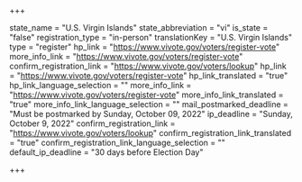 +++

state_name = "U.S. Virgin Islands"
state_abbreviation = "vi"
is_state = "false"
registration_type = "in-person"
translationKey = "U.S. Virgin Islands"
type = "register"
hp_link = "https://www.vivote.gov/voters/register-vote"
more_info_link = "https://www.vivote.gov/voters/register-vote"
confirm_registration_link = "https://www.vivote.gov/voters/lookup"
hp_link = "https://www.vivote.gov/voters/register-vote"
hp_link_translated = "true"
hp_link_language_selection = ""
more_info_link = "https://www.vivote.gov/voters/register-vote"
more_info_link_translated = "true"
more_info_link_language_selection = ""
mail_postmarked_deadline = "Must be postmarked by Sunday, October 09, 2022"
ip_deadline = "Sunday, October 9, 2022"
confirm_registration_link = "https://www.vivote.gov/voters/lookup"
confirm_registration_link_translated = "true"
confirm_registration_link_language_selection = ""
default_ip_deadline = "30 days before Election Day"

+++